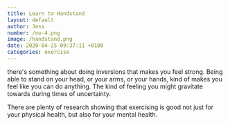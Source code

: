 ```yaml
---
title: Learn to Handstand
layout: default
author: Jess
number: /no-4.png
image: /handstand.png
date: 2020-04-25 09:37:11 +0100
categories: exercise
---
```


there's something about doing inversions that makes you feel strong. Being able to stand on your head, or your arms, or your hands, kind of makes you feel like you can do anything. The kind of feeling you might gravitate towards during times of uncertainty.

There are plenty of research showing that exercising is good not just for your physical health, but also for your mental health.
